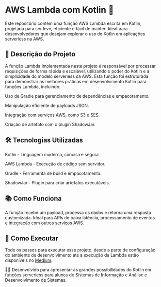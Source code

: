 # AWS Lambda com Kotlin 🚀

Este repositório contém uma função AWS Lambda escrita em Kotlin, projetada para ser leve, eficiente e fácil de manter. Ideal para desenvolvedores que desejam explorar o uso de Kotlin em aplicações serverless na AWS.

## 📝 Descrição do Projeto

A função Lambda implementada neste projeto é responsável por processar requisições de forma rápida e escalável, utilizando o poder do Kotlin e a simplicidade do modelo serverless da AWS. Esta função foi estruturada para demonstrar as melhores práticas em desenvolvimento Kotlin para funções Lambda, incluindo:

Uso de Gradle para gerenciamento de dependências e empacotamento.

Manipulação eficiente de payloads JSON.

Integração com serviços AWS, como S3 e SES.

Criação de artefato com o plugin ShadowJar.

## 🛠️ Tecnologias Utilizadas

Kotlin - Linguagem moderna, concisa e segura.

AWS Lambda - Execução de código sem servidor.

Gradle - Ferramenta de build e empacotamento.

ShadowJar - Plugin para criar artefatos executáveis.

## 📚 Como Funciona

A função recebe um payload, processa os dados e retorna uma resposta customizada. Ideal para APIs de baixa latência, processamento de eventos e integração com outros serviços AWS.

## 🚀 Como Executar

Todo os passos para executar esse projeto, desde a parte de configuração do ambiente de desenvolvimento até a execução da Lambda estão disponíveis no [Medium](https://medium.com/@joaovittorjv/criando-fun%C3%A7%C3%B5es-lambda-com-kotlin-na-aws-guia-completo-para-seu-primeiro-projeto-1ef910fb8bb0).


👨‍💻 Desenvolvido para apresentar as grandes possibilidades do Kotlin em funções serverless para alunos de Sistemas de Informação e Análise e Desenvolvimento de Sistemas.
